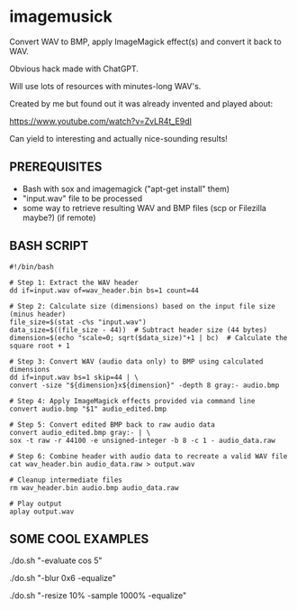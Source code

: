 # imagemusick
Convert WAV to BMP, apply ImageMagick effect(s) and convert it back to WAV.

Obvious hack made with ChatGPT.

Will use lots of resources with minutes-long WAV's.

Created by me but found out it was already invented and played about:

https://www.youtube.com/watch?v=ZvLR4t_E9dI


Can yield to interesting and actually nice-sounding results!


## PREREQUISITES
- Bash with sox and imagemagick ("apt-get install" them) 
- "input.wav" file to be processed
- some way to retrieve resulting WAV and BMP files (scp or Filezilla maybe?) (if remote)

## BASH SCRIPT
```
#!/bin/bash

# Step 1: Extract the WAV header
dd if=input.wav of=wav_header.bin bs=1 count=44

# Step 2: Calculate size (dimensions) based on the input file size (minus header)
file_size=$(stat -c%s "input.wav")
data_size=$((file_size - 44))  # Subtract header size (44 bytes)
dimension=$(echo "scale=0; sqrt($data_size)"+1 | bc)  # Calculate the square root + 1

# Step 3: Convert WAV (audio data only) to BMP using calculated dimensions
dd if=input.wav bs=1 skip=44 | \
convert -size "${dimension}x${dimension}" -depth 8 gray:- audio.bmp

# Step 4: Apply ImageMagick effects provided via command line
convert audio.bmp "$1" audio_edited.bmp

# Step 5: Convert edited BMP back to raw audio data
convert audio_edited.bmp gray:- | \
sox -t raw -r 44100 -e unsigned-integer -b 8 -c 1 - audio_data.raw

# Step 6: Combine header with audio data to recreate a valid WAV file
cat wav_header.bin audio_data.raw > output.wav

# Cleanup intermediate files
rm wav_header.bin audio.bmp audio_data.raw

# Play output
aplay output.wav
```

## SOME COOL EXAMPLES

./do.sh "-evaluate cos 5"

./do.sh "-blur 0x6 -equalize"

./do.sh "-resize 10% -sample 1000% -equalize"

